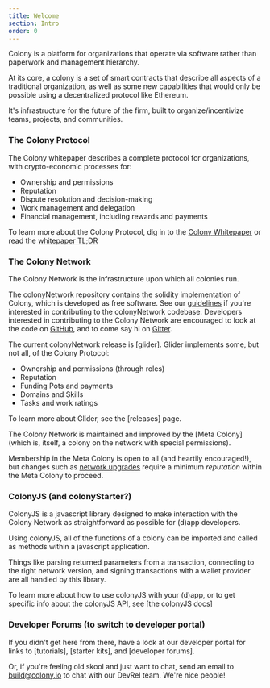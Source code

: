 ```yaml
---
title: Welcome
section: Intro
order: 0
---
```


Colony is a platform for organizations that operate via software rather than paperwork and management hierarchy.

At its core, a colony is a set of smart contracts that describe all aspects of a traditional organization, as well as some new capabilities that would only be possible using a decentralized protocol like Ethereum.

It's infrastructure for the future of the firm, built to organize/incentivize teams, projects, and communities.

### The Colony Protocol

The Colony whitepaper describes a complete protocol for organizations, with crypto-economic processes for:

* Ownership and permissions
* Reputation
* Dispute resolution and decision-making
* Work management and delegation
* Financial management, including rewards and payments

To learn more about the Colony Protocol, dig in to the [Colony Whitepaper](https://colony.io/whitepaper/) or read the [whitepaper TL;DR](/colonynetwork/whitepaper-tldr-colony/)

### The Colony Network
The Colony Network is the infrastructure upon which all colonies run.

The colonyNetwork repository contains the solidity implementation of Colony, which is developed as free software. See our [guidelines](https://github.com/JoinColony/colonyNetwork/blob/develop/docs/CONTRIBUTING.md) if you're interested in contributing to the colonyNetwork codebase. Developers interested in contributing to the Colony Network are encouraged to look at the code on [GitHub](https://github.com/JoinColony/colonyNetwork), and to come say hi on [Gitter](https://gitter.im/JoinColony/colonyNetwork).

The current colonyNetwork release is [glider]. Glider implements some, but not all, of the Colony Protocol:

* Ownership and permissions (through roles)
* Reputation
* Funding Pots and payments
* Domains and Skills
* Tasks and work ratings

To learn more about Glider, see the [releases] page.

The Colony Network is maintained and improved by the [Meta Colony] (which is, itself, a colony on the network with special permissions).

Membership in the Meta Colony is open to all (and heartily encouraged!), but changes such as [network upgrades](/colonynetwork/docs-the-delegate-proxy-pattern/) require a minimum *reputation* within the Meta Colony to proceed.

### ColonyJS (and colonyStarter?)
ColonyJS is a javascript library designed to make interaction with the Colony Network as straightforward as possible for (d)app developers.

Using colonyJS, all of the functions of a colony can be imported and called as methods within a javascript application.

Things like parsing returned parameters from a transaction, connecting to the right network version, and signing transactions with a wallet provider are all handled by this library.

To learn more about how to use colonyJS with your (d)app, or to get specific info about the colonyJS API, see [the colonyJS docs]

### Developer Forums (to switch to developer portal)
If you didn't get here from there, have a look at our developer portal for links to [tutorials], [starter kits], and [developer forums].

Or, if you're feeling old skool and just want to chat, send an email to build@colony.io to chat with our DevRel team. We're nice people!
